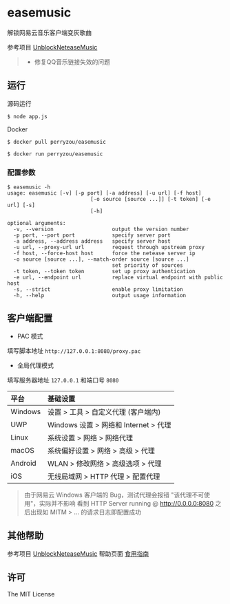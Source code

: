 
# easemusic

解锁网易云音乐客户端变灰歌曲

参考项目 [UnblockNeteaseMusic](https://github.com/nondanee/UnblockNeteaseMusic)

>  - 修复QQ音乐链接失效的问题

## 运行

源码运行

```
$ node app.js
```

Docker

```
$ docker pull perryzou/easemusic
```

```
$ docker run perryzou/easemusic

```

### 配置参数

```
$ easemusic -h
usage: easemusic [-v] [-p port] [-a address] [-u url] [-f host]
                           [-o source [source ...]] [-t token] [-e url] [-s]
                           [-h]

optional arguments:
  -v, --version                   output the version number
  -p port, --port port            specify server port
  -a address, --address address   specify server host
  -u url, --proxy-url url         request through upstream proxy
  -f host, --force-host host      force the netease server ip
  -o source [source ...], --match-order source [source ...]
                                  set priority of sources
  -t token, --token token         set up proxy authentication
  -e url, --endpoint url          replace virtual endpoint with public host
  -s, --strict                    enable proxy limitation
  -h, --help                      output usage information

```

## 客户端配置

 - PAC 模式
 
填写脚本地址 `http://127.0.0.1:8080/proxy.pac`

 - 全局代理模式

填写服务器地址 `127.0.0.1` 和端口号 `8080`

| 平台    | 基础设置 |
| :------ | :------------------------------- |
| Windows | 设置 > 工具 > 自定义代理 (客户端内) |
| UWP     | Windows 设置 > 网络和 Internet > 代理 |
| Linux   | 系统设置 > 网络 > 网络代理 |
| macOS   | 系统偏好设置 > 网络 > 高级 > 代理 |
| Android | WLAN > 修改网络 > 高级选项 > 代理 |
| iOS     | 无线局域网 > HTTP 代理 > 配置代理 |

> 由于网易云 Windows 客户端的 Bug，测试代理会报错 "该代理不可使用"，实际并不影响 
> 看到 HTTP Server running @ http://0.0.0.0:8080
> 之后出现如 MITM > ... 的请求日志即配置成功

## 其他帮助
参考项目 [UnblockNeteaseMusic](https://github.com/nondanee/UnblockNeteaseMusic)
帮助页面 [食用指南](https://github.com/nondanee/UnblockNeteaseMusic/issues/22)


## 许可

The MIT License